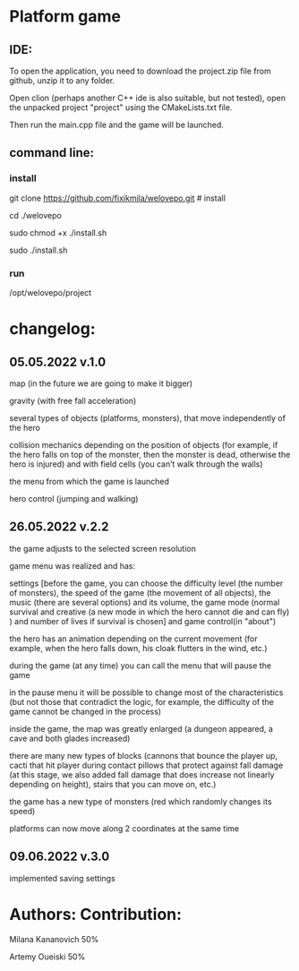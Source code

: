 # Platform game

## IDE:

To open the application, you need to download the project.zip file from github, unzip it to any folder.


Open clion (perhaps another C++ ide is also suitable, but not tested), open the unpacked project "project" using the CMakeLists.txt file.


Then run the main.cpp file and the game will be launched.

## command line:

### install

git clone https://github.com/fixikmila/welovepo.git # install

cd ./welovepo

sudo chmod +x ./install.sh

sudo ./install.sh

### run

/opt/welovepo/project


# changelog: 

## 05.05.2022 v.1.0
map (in the future we are going to make it bigger)

gravity (with free fall acceleration)

several types of objects (platforms, monsters), that move independently of the hero

collision mechanics depending on the position of objects (for example, if the hero falls on top of the monster, then the monster is dead, otherwise the hero is injured)
and with field cells (you can’t walk through the walls)

the menu from which the game is launched

hero control (jumping and walking)

## 26.05.2022 v.2.2

the game adjusts to the selected screen resolution

game menu was realized and has:

settings
[before the game, you can choose the difficulty level (the number of monsters), the speed of the game (the movement of all objects), the music (there are several options) and its volume, the game mode (normal survival and creative (a new mode in which the hero cannot die and can fly) ) and number of lives if survival is chosen]
and game control(in "about")

the hero has an animation depending on the current movement (for example, when the hero falls down, his cloak flutters in the wind, etc.)

during the game (at any time) you can call the menu that will pause the game

in the pause menu it will be possible to change most of the characteristics (but not those that contradict the logic, for example, the difficulty of the game cannot be changed in the process)

inside the game, the map was greatly enlarged (a dungeon appeared, a cave and both glades increased)

there are many new types of blocks (cannons that bounce the player up, cacti that hit player during contact
pillows that protect against fall damage (at this stage, we also added fall damage that does increase not linearly depending on height), stairs that you can move on, etc.)

the game has a new type of monsters (red which randomly changes its speed)

platforms can now move along 2 coordinates at the same time

## 09.06.2022 v.3.0

implemented saving settings

# Authors:           Contribution:

Milana Kananovich    50%

Artemy Oueiski       50%
